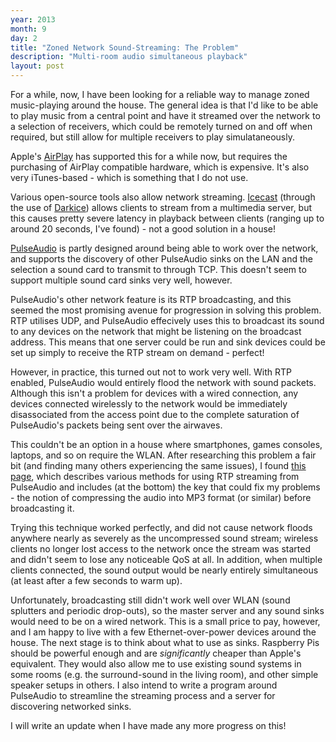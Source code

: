```yaml
---
year: 2013
month: 9
day: 2
title: "Zoned Network Sound-Streaming: The Problem"
description: "Multi-room audio simultaneous playback"
layout: post
---
```


<p>For a while, now, I have been looking for a reliable way to manage zoned music-playing around the house. The general idea is that I'd like to be able to play music from a central point and have it streamed over the network to a selection of receivers, which could be remotely turned on and off when required, but still allow for multiple receivers to play simulataneously.</p>
<p>Apple's <a href="http://www.apple.com/uk/airplay/" target="_blank">AirPlay</a> has supported this for a while now, but requires the purchasing of AirPlay compatible hardware, which is expensive. It's also very iTunes-based - which is something that I do not use.</p>
<p>Various open-source tools also allow network streaming. <a href="http://www.icecast.org/" target="_blank">Icecast</a> (through the use of <a href="https://code.google.com/p/darkice/" target="_blank">Darkice</a>) allows clients to stream from a multimedia server, but this causes pretty severe latency in playback between clients (ranging up to around 20 seconds, I've found) - not a good solution in a house!</p>
<p><a href="http://www.freedesktop.org/wiki/Software/PulseAudio/" target="_blank">PulseAudio</a> is partly designed around being able to work over the network, and supports the discovery of other PulseAudio sinks on the LAN and the selection a sound card to transmit to through TCP. This doesn't seem to support multiple sound card sinks very well, however.</p>
<p>PulseAudio's other network feature is its RTP broadcasting, and this seemed the most promising avenue for progression in solving this problem. RTP utilises UDP, and PulseAudio effecively uses this to broadcast its sound to any devices on the network that might be listening on the broadcast address. This means that one server could be run and sink devices could be set up simply to receive the RTP stream on demand - perfect!</p>
<p>However, in practice, this turned out not to work very well. With RTP enabled, PulseAudio would entirely flood the network with sound packets. Although this isn't a problem for devices with a wired connection, any devices connected wirelessly to the network would be immediately disassociated from the access point due to the complete saturation of PulseAudio's packets being sent over the airwaves.</p>
<p>This couldn't be an option in a house where smartphones, games consoles, laptops, and so on require the WLAN. After researching this problem a fair bit (and finding many others experiencing the same issues), I found <a href="http://www.freedesktop.org/wiki/Software/PulseAudio/Documentation/User/Network/RTP/" target="_blank">this page</a>, which describes various methods for using RTP streaming from PulseAudio and includes (at the bottom) the key that could fix my problems - the notion of compressing the audio into MP3 format (or similar) before broadcasting it.</p>
<p>Trying this technique worked perfectly, and did not cause network floods anywhere nearly as severely as the uncompressed sound stream; wireless clients no longer lost access to the network once the stream was started and didn't seem to lose any noticeable QoS at all. In addition, when multiple clients connected, the sound output would be nearly entirely simultaneous (at least after a few seconds to warm up).</p>
<p>Unfortunately, broadcasting still didn't work well over WLAN (sound splutters and periodic drop-outs), so the master server and any sound sinks would need to be on a wired network. This is a small price to pay, however, and I am happy to live with a few Ethernet-over-power devices around the house. The next stage is to think about what to use as sinks. Raspberry Pis should be powerful enough and are <i>significantly</i> cheaper than Apple's equivalent. They would also allow me to use existing sound systems in some rooms (e.g. the surround-sound in the living room), and other simple speaker setups in others. I also intend to write a program around PulseAudio to streamline the streaming process and a server for discovering networked sinks.</p>
<p>I will write an update when I have made any more progress on this!</p>
